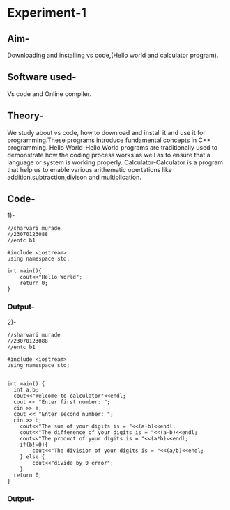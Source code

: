 # Experiment-1
## Aim-
Downloading and installing vs code,(Hello world and calculator program).
## Software used-
Vs code and Online compiler.
## Theory-
We study about vs code, how to download and install it and use it for programming.These programs introduce fundamental concepts in C++ programming.
Hello World-Hello World programs are traditionally used to demonstrate how the coding process works as well as to ensure that a language or system is working properly.
Calculator-Calculator is a program that help us to enable various arithematic opertations like addition,subtraction,divison and multiplication.
## Code-
1)-
```
//sharvari murade
//23070123088
//entc b1

#include <iostream>
using namespace std;

int main(){
    cout<<"Hello World";
    return 0;
}
```
### Output-



2)-
```
//sharvari murade
//23070123088
//entc b1

#include <iostream>
using namespace std;


int main() {
  int a,b;
  cout<<"Welcome to calculator"<<endl;
  cout << "Enter first number: ";
  cin >> a;
  cout << "Enter second number: ";
  cin >> b;
    cout<<"The sum of your digits is = "<<(a+b)<<endl;
    cout<<"The difference of your digits is = "<<(a-b)<<endl;
    cout<<"The product of your digits is = "<<(a*b)<<endl;
    if(b!=0){
        cout<<"The division of your digits is = "<<(a/b)<<endl;
    } else { 
        cout<<"divide by 0 error";
    }
  return 0;
}
```

### Output-




